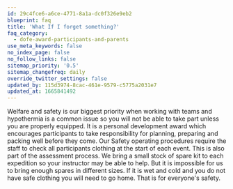 ```yaml
---
id: 29c4fce6-a6ce-4771-8a1a-dc0f326e9eb2
blueprint: faq
title: 'What If I forget something?'
faq_category:
  - dofe-award-participants-and-parents
use_meta_keywords: false
no_index_page: false
no_follow_links: false
sitemap_priority: '0.5'
sitemap_changefreq: daily
override_twitter_settings: false
updated_by: 115d3974-8cac-461e-9579-c5775a2031e7
updated_at: 1665841492
---
```

Welfare and safety is our biggest priority when working with teams and hypothermia is a common issue so you will not be able to take part unless you are properly equipped. 
It is a personal development award which encourages participants to take responsibility for planning, preparing and packing well before they come. 
Our Safety operating procedures require the staff to check all participants clothing at the start of each event.  This is also part of the assessment process.
We bring a small stock of spare kit to each expedition so your instructor may be able to help. But it is impossible for us to bring enough spares in different sizes.  If it is wet and cold and you do not have safe clothing you will need to go home.  That is for everyone's safety.